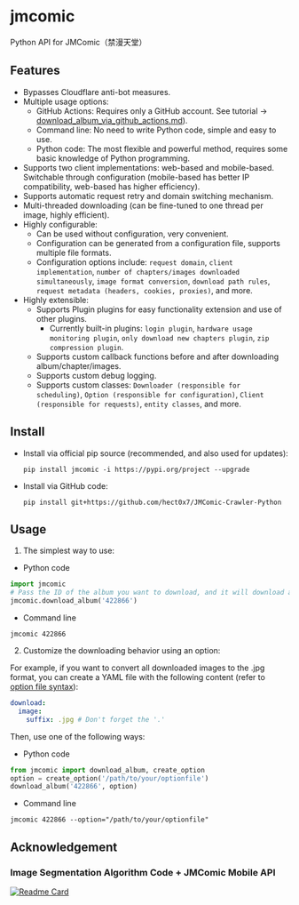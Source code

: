 # jmcomic

Python API for JMComic（禁漫天堂）



## Features

- Bypasses Cloudflare anti-bot measures.
- Multiple usage options:
  * GitHub Actions: Requires only a GitHub account. See tutorial → [download_album_via_github_actions.md](./download_album_via_github_actions.md)).
  - Command line: No need to write Python code, simple and easy to use.
  - Python code: The most flexible and powerful method, requires some basic knowledge of Python programming.
- Supports two client implementations: web-based and mobile-based. Switchable through configuration (mobile-based has better IP compatibility, web-based has higher efficiency).
- Supports automatic request retry and domain switching mechanism.
- Multi-threaded downloading (can be fine-tuned to one thread per image, highly efficient).
- Highly configurable:
  - Can be used without configuration, very convenient.
  - Configuration can be generated from a configuration file, supports multiple file formats.
  - Configuration options include: `request domain`, `client implementation`, `number of chapters/images downloaded simultaneously`, `image format conversion`, `download path rules`, `request metadata (headers, cookies, proxies)`, and more.
- Highly extensible:
  - Supports Plugin plugins for easy functionality extension and use of other plugins.
    - Currently built-in plugins: `login plugin`, `hardware usage monitoring plugin`, `only download new chapters plugin`, `zip compression plugin`.
  - Supports custom callback functions before and after downloading album/chapter/images.
  - Supports custom debug logging.
  - Supports custom classes: `Downloader (responsible for scheduling)`, `Option (responsible for configuration)`, `Client (responsible for requests)`, `entity classes`, and more.



## Install

- Install via official pip source (recommended, and also used for updates):

  ```
  pip install jmcomic -i https://pypi.org/project --upgrade
  ```

- Install via GitHub code:

  ```
  pip install git+https://github.com/hect0x7/JMComic-Crawler-Python
  ```



## Usage

1. The simplest way to use:

- Python code

```python
import jmcomic
# Pass the ID of the album you want to download, and it will download all chapters of the album to your local machine.
jmcomic.download_album('422866')
```

- Command line

```
jmcomic 422866
```



2. Customize the downloading behavior using an option: 

For example, if you want to convert all downloaded images to the .jpg format, you can create a YAML file with the following content (refer to [option file syntax](./option_file_syntax.yml)):

```yml
download:
  image:
    suffix: .jpg # Don't forget the '.'
```

Then, use one of the following ways:

* Python code

```python
from jmcomic import download_album, create_option
option = create_option('/path/to/your/optionfile')
download_album('422866', option)
```

* Command line

```
jmcomic 422866 --option="/path/to/your/optionfile"
```





## Acknowledgement

### Image Segmentation Algorithm Code + JMComic Mobile API

[![Readme Card](https://github-readme-stats.vercel.app/api/pin/?username=tonquer&repo=JMComic-qt)](https://github.com/tonquer/JMComic-qt)





